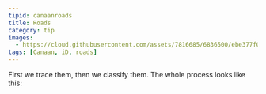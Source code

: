 ```yaml
---
tipid: canaanroads
title: Roads
category: tip
images:
  - https://cloud.githubusercontent.com/assets/7816685/6836500/ebe377f0-d318-11e4-914a-a74a1d0e7bf7.gif
tags: [Canaan, iD, roads]
---
```


First we trace them, then we classify them. The whole process looks like this:
